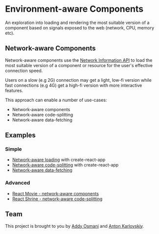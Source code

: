 # Environment-aware Components

An exploration into loading and rendering the most suitable version of a component based on signals exposed to the web (network, CPU, memory etc).

## Network-aware Components

Network-aware components use the [Network Information API](https://developer.mozilla.org/en-US/docs/Web/API/Network_Information_API) to load the most suitable version of a component or resource for the user's effective connection speed. 

Users on a slow (e.g 2G) connection may get a light, low-fi version while fast connections (e.g 4G) get a high-fi version with more interactive features.

This approach can enable a number of use-cases:

* Network-aware components
* Network-aware code-splitting
* Network-aware data-fetching

## Examples

### Simple
* [Network-aware loading](https://github.com/GoogleChromeLabs/network-aware-components/tree/master/cra-network-aware-component) with create-react-app
* [Network-aware code-splitting](https://github.com/GoogleChromeLabs/network-aware-components/tree/master/cra-network-aware-code-splitting) with create-react-app
* [Network-aware data-fetching](https://github.com/GoogleChromeLabs/environment-aware-components/tree/master/cra-network-aware-data-fetching)

### Advanced
* [React Movie - network-aware components](https://github.com/GoogleChromeLabs/network-aware-components/tree/master/react-movie-network-aware-components)
* [React Shrine - network-aware code-splitting](https://github.com/GoogleChromeLabs/network-aware-components/tree/master/react-shrine-network-aware-code-splitting)

## Team

This project is brought to you by [Addy Osmani](https://github.com/addyosmani) and [Anton Karlovskiy](https://github.com/anton-karlovskiy).